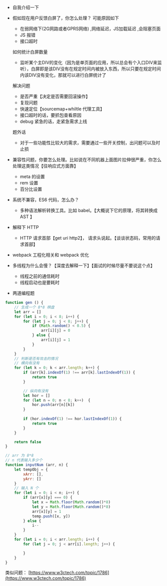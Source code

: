 - 自我介绍一下
- 假如现在用户反馈白屏了，你怎么处理？
 可能原因如下
  - 在弱网络下(2G网路或者GPRS网络) ,网络延迟，JS加载延迟 ,会阻塞页面
  - JS 报错
  - 接口超时

  如何统计白屏数量
  - 监听某个主DIV的变化（因为是单页面的应用，所以总会有个入口DIV来监听），白屏即是该DIV没有在规定时间内被放入东西，所以只要在规定时间内该DIV没有变化，那就可以进行白屏统计了

  解决问题
  - 是否严重【决定是否需要回滚操作】
  - 复现问题
  - 快速定位【sourcemap+whiltle 代理工具】
  - 接口超时的话，要抓包查看原因
  - debug 紧急的话，走紧急需求上线

  题外话
  - 对于一些功能性比较大的需求，需要通过一些开关控制，出问题可以及时止损

- 兼容性问题，你要怎么处理。比如说在不同机器上面图片拉伸很严重，你怎么处理这类情况【往响应式方面靠】
  - meta 的设置
  - rem 设置
  - 百分比设置
- 系统不兼容，ES6 代码，怎么办？
  - 多种语法解析转换工具。比如 babel。【大概说下它的原理，将其转换成 AST 】
- 解释下 HTTP
  - HTTP 请求首部【get uri http2】， 请求头说起。【谈谈状态码，常用的请求首部】
- webpack 工程化相关和 webpack 优化
- 多线程为什么会慢？【深度去解释一下】【面试的时候尽量不要说这个点】
  - 线程之前的通信耗时
  - 线程启动也是要耗时


- 两道编程题
```js
function gen () {
    // 生成一个 8*8 棋盘
    let arr = []
    for (let i = 0; i < 8; i++) {
        for (let j = 0; j < 8; j++) {
            if (Math.random() < 0.5) {
                arr[i][j] = 0
            } else {
                arr[i][j] = 1
            }
        }
    }
    // 判断是否有攻击的情况
    // 横向有没有
    for (let k = 0; k < arr.length; k++) {
        if (arr[k].indexOf(1) !== arr[k].lastIndexOf(1)) {
            return true
        }

        // 纵向有没有 
        let hor = []
        for (let n = 0; n < 8; k++)  {
            hor.push(arr[n][k])
        }
              
        if (hor.indexOf(1) !== hor.lastIndexOf(1)) {
            return true
        }
    }

    return false
}
```

```javascript
// arr 为 8*8
// n 代表输入多少个
function inputNum (arr, n) {
    let tempObj = {
        xArr: [],
        yArr: []
    }
    // 输入 N 个
    for (let i = 0; i < n; i++) {
        if (arr[x][y] === 0) {
            let x = Math.floor(Math.random()*8)
            let y = Math.floor(Math.random()*8)
            arr[x][y] = 1
            temp.push([x, y])
        } else {
            i--
        }
    }
    for (let i = 0; i < arr.length; i++) {
        for (let j = 0; j < arr[i].length; j++) {

        }
    }
}
```

类似问题：
[https://www.w3ctech.com/topic/1786](https://www.w3ctech.com/topic/1786)


